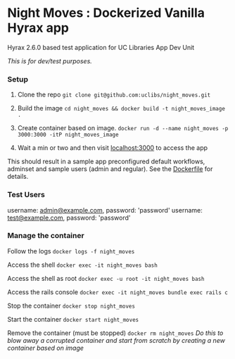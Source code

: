 # Night Moves : Dockerized Vanilla Hyrax app

Hyrax 2.6.0 based test application for UC Libraries App Dev Unit

*This is for dev/test purposes.*

### Setup

1. Clone the repo
  `git clone git@github.com:uclibs/night_moves.git`

1. Build the image
  `cd night_moves && docker build -t night_moves_image .`

1. Create container based on image.
  `docker run -d --name night_moves -p 3000:3000 -itP night_moves_image`

1. Wait a min or two and then visit [localhost:3000](http://localhost:3000) to access the app

This should result in a sample app preconfigured default workflows, adminset and sample users (admin and regular). See the [Dockerfile](https://github.com/uclibs/night_moves/blob/master/Dockerfile) for details.

### Test Users

username: admin@example.com, password: 'password'
username: test@example.com, password: 'password'

### Manage the container

Follow the logs
`docker logs -f night_moves`

Access the shell
`docker exec -it night_moves bash`

Access the shell as root
`docker exec -u root -it night_moves bash`

Access the rails console
`docker exec -it night_moves bundle exec rails c`

Stop the container
`docker stop night_moves`

Start the container
`docker start night_moves`

Remove the container (must be stopped)
`docker rm night_moves`
*Do this to blow away a corrupted container and start from scratch by creating a new container based on image*
